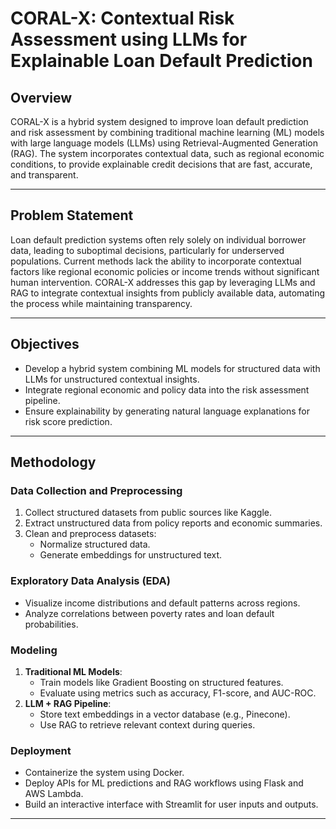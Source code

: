 # CORAL-X: Contextual Risk Assessment using LLMs for Explainable Loan Default Prediction

## Overview
CORAL-X is a hybrid system designed to improve loan default prediction and risk assessment by combining traditional machine learning (ML) models with large language models (LLMs) using Retrieval-Augmented Generation (RAG). The system incorporates contextual data, such as regional economic conditions, to provide explainable credit decisions that are fast, accurate, and transparent.

---

## Problem Statement
Loan default prediction systems often rely solely on individual borrower data, leading to suboptimal decisions, particularly for underserved populations. Current methods lack the ability to incorporate contextual factors like regional economic policies or income trends without significant human intervention. CORAL-X addresses this gap by leveraging LLMs and RAG to integrate contextual insights from publicly available data, automating the process while maintaining transparency.

---

## Objectives
- Develop a hybrid system combining ML models for structured data with LLMs for unstructured contextual insights.
- Integrate regional economic and policy data into the risk assessment pipeline.
- Ensure explainability by generating natural language explanations for risk score prediction.

---

## Methodology

### Data Collection and Preprocessing
1. Collect structured datasets from public sources like Kaggle.
2. Extract unstructured data from policy reports and economic summaries.
3. Clean and preprocess datasets:
   - Normalize structured data.
   - Generate embeddings for unstructured text.

### Exploratory Data Analysis (EDA)
- Visualize income distributions and default patterns across regions.
- Analyze correlations between poverty rates and loan default probabilities.

### Modeling
1. **Traditional ML Models**:
   - Train models like Gradient Boosting on structured features.
   - Evaluate using metrics such as accuracy, F1-score, and AUC-ROC.
2. **LLM + RAG Pipeline**:
   - Store text embeddings in a vector database (e.g., Pinecone).
   - Use RAG to retrieve relevant context during queries.

### Deployment
- Containerize the system using Docker.
- Deploy APIs for ML predictions and RAG workflows using Flask and AWS Lambda.
- Build an interactive interface with Streamlit for user inputs and outputs.

---